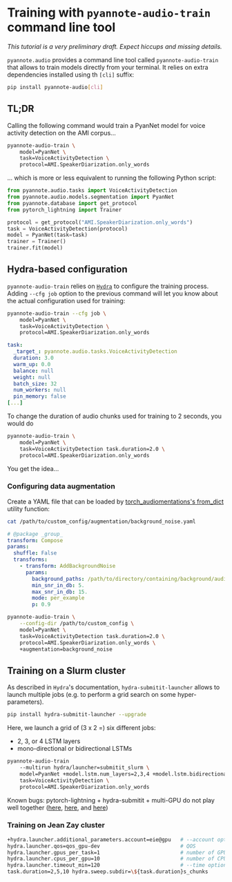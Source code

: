 # Training with `pyannote-audio-train` command line tool

*This tutorial is a very preliminary draft. Expect hiccups and missing details.*

`pyannote.audio` provides a command line tool called `pyannote-audio-train` 
that allows to train models directly from your terminal. It relies on extra
dependencies installed using th `[cli]` suffix:

```bash
pip install pyannote-audio[cli]
```


## TL;DR

Calling the following command would train a PyanNet model for voice activity
detection on the AMI corpus...

```bash
pyannote-audio-train \
    model=PyanNet \
    task=VoiceActivityDetection \
    protocol=AMI.SpeakerDiarization.only_words
```

... which is more or less equivalent to running the following Python script:

```python
from pyannote.audio.tasks import VoiceActivityDetection
from pyannote.audio.models.segmentation import PyanNet
from pyannote.database import get_protocol
from pytorch_lightning import Trainer

protocol = get_protocol("AMI.SpeakerDiarization.only_words")
task = VoiceActivityDetection(protocol)
model = PyanNet(task=task)
trainer = Trainer()
trainer.fit(model)
```

## Hydra-based configuration

`pyannote-audio-train` relies on [`Hydra`](https://hydra.cc) to configure the 
training process. Adding `--cfg job` option to the previous command will let 
you know about the actual configuration used for training:


```bash
pyannote-audio-train --cfg job \
    model=PyanNet \
    task=VoiceActivityDetection \
    protocol=AMI.SpeakerDiarization.only_words
```

```yaml
task:
  _target_: pyannote.audio.tasks.VoiceActivityDetection
  duration: 3.0
  warm_up: 0.0
  balance: null
  weight: null
  batch_size: 32
  num_workers: null
  pin_memory: false
[...]
```

To change the duration of audio chunks used for training to 2 seconds, you would do

```bash
pyannote-audio-train \
    model=PyanNet \
    task=VoiceActivityDetection task.duration=2.0 \
    protocol=AMI.SpeakerDiarization.only_words
```

You get the idea...

### Configuring data augmentation

Create a YAML file that can be loaded by [torch_audiomentations's from_dict](https://github.com/asteroid-team/torch-audiomentations/blob/cb7b3ec10ee1c4951a04d08bb94294ce28a971de/torch_audiomentations/utils/config.py#L14-L39) utility function:

```bash
cat /path/to/custom_config/augmentation/background_noise.yaml
```

```yaml
# @package _group_
transform: Compose
params:
  shuffle: False
  transforms:
    - transform: AddBackgroundNoise
      params:
        background_paths: /path/to/directory/containing/background/audio
        min_snr_in_db: 5.
        max_snr_in_db: 15.
        mode: per_example
        p: 0.9
```

```bash
pyannote-audio-train \
    --config-dir /path/to/custom_config \
    model=PyanNet \
    task=VoiceActivityDetection task.duration=2.0 \
    protocol=AMI.SpeakerDiarization.only_words \
    +augmentation=background_noise
```

## Training on a Slurm cluster

As described in `Hydra`'s documentation, `hydra-submitit-launcher` allows
to launch multiple jobs (e.g. to perform a grid search on some hyper-parameters).


```bash
pip install hydra-submitit-launcher --upgrade
```

Here, we launch a grid of (3 x 2 =) six different jobs:
* 2, 3, or 4 LSTM layers
* mono-directional or bidirectional LSTMs

```bash
pyannote-audio-train 
    --multirun hydra/launcher=submitit_slurm \
    model=PyanNet +model.lstm.num_layers=2,3,4 +model.lstm.bidirectional=true,false \
    task=VoiceActivityDetection \
    protocol=AMI.SpeakerDiarization.only_words
```

Known bugs: pytorch-lightning + hydra-submitit + multi-GPU do not play well together ([here](https://github.com/PyTorchLightning/pytorch-lightning/issues/2727), [here](https://github.com/PyTorchLightning/pytorch-lightning/issues/11300), and [here](https://github.com/PyTorchLightning/pytorch-lightning/pull/11617))

### Training on Jean Zay cluster

```bash
+hydra.launcher.additional_parameters.account=eie@gpu   # --account option
hydra.launcher.qos=qos_gpu-dev                          # QOS
hydra.launcher.gpus_per_task=1                          # number of GPUs
hydra.launcher.cpus_per_gpu=10                          # number of CPUS per GPUs (10 is )
hydra.launcher.timeout_min=120                          # --time option (in minutes)
task.duration=2,5,10 hydra.sweep.subdir=\${task.duration}s_chunks
```
